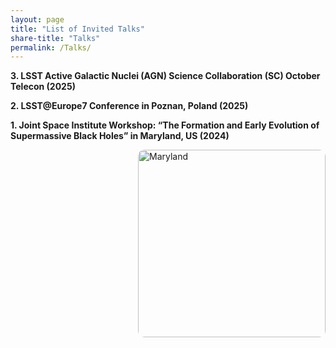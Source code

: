 ```yaml
---
layout: page
title: "List of Invited Talks"
share-title: "Talks"
permalink: /Talks/
---
```

**3. LSST Active Galactic Nuclei (AGN) Science Collaboration (SC) October Telecon (2025)**  

**2. LSST@Europe7 Conference in Poznan, Poland (2025)**  

**1. Joint Space Institute Workshop: “The Formation and Early Evolution of Supermassive Black Holes” in Maryland, US (2024)**

<img src="/assets/images/maryland.HEIC"
     alt="Maryland"
     style="float:right; width:300px; margin:0 0 0.75rem 1rem; border-radius:10px;">
